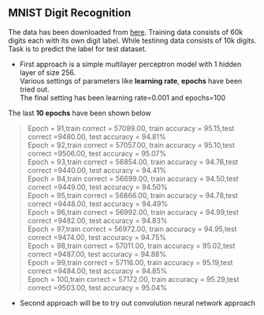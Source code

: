 ## MNIST Digit Recognition 

The data has been downloaded from [here](https://pjreddie.com/projects/mnist-in-csv/). Training data consists of 60k digits each with its own digit label. While testinng data consists of 10k digits. Task is to predict the label  for test dataset.

* First approach is a simple multilayer perceptron model with 1 hidden layer of size 256.  
Various settings of parameters like **learning rate**, **epochs** have been tried out.  
The final setting has been learning rate=0.001 and epochs=100  

The last **10 epochs** have been shown below

  >Epoch = 91,train correct = 57089.00, train accuracy = 95.15,test correct =9480.00, test accuracy = 94.81%  
  Epoch = 92,train correct = 57057.00, train accuracy = 95.10,test correct =9506.00, test accuracy = 95.07%  
  Epoch = 93,train correct = 56854.00, train accuracy = 94.76,test correct =9440.00, test accuracy = 94.41%  
  Epoch = 94,train correct = 56699.00, train accuracy = 94.50,test correct =9449.00, test accuracy = 94.50%  
  Epoch = 95,train correct = 56866.00, train accuracy = 94.78,test correct =9448.00, test accuracy = 94.49%  
  Epoch = 96,train correct = 56992.00, train accuracy = 94.99,test correct =9482.00, test accuracy = 94.83%  
  Epoch = 97,train correct = 56972.00, train accuracy = 94.95,test correct =9474.00, test accuracy = 94.75%  
  Epoch = 98,train correct = 57011.00, train accuracy = 95.02,test correct =9487.00, test accuracy = 94.88%  
  Epoch = 99,train correct = 57116.00, train accuracy = 95.19,test correct =9484.00, test accuracy = 94.85%  
  Epoch = 100,train correct = 57172.00, train accuracy = 95.29,test correct =9503.00, test accuracy = 95.04%  
  
  * Second approach will be to try out convolution neural network approach
